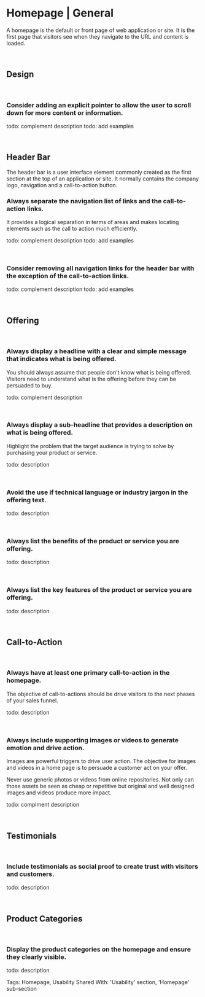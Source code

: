 # Homepage | General

A homepage is the default or front page of web application or site. It is the first page that visitors see when they navigate to the URL and content is loaded.

<br>


## Design
<br>


### Consider adding an explicit pointer to allow the user to scroll down for more content or information.

todo: complement description
todo: add examples

<br>


## Header Bar
The header bar is a user interface element commonly created as the first section at the top of an application or site. It normally contains the company logo, navigation and a
call-to-action button.
<br>


### Always separate the navigation list of links and the call-to-action links.

It provides a logical separation in terms of areas and makes locating elements such as the call to action much efficiently.

todo: complement description
todo: add examples

<br>


### Consider removing all navigation links for the header bar with the exception of the call-to-action links.

todo: complement description
todo: add examples

<br>


## Offering
<br>


### Always display a headline with a clear and simple message that indicates what is being offered.

You should always assume that people don't know what is being offered. Visitors need to understand what is the offering before they can be persuaded to buy.

todo: complement description

<br>


### Always display a sub-headline that provides a description on what is being offered.

Highlight the problem that the target audience is trying to solve by purchasing your product or service.

todo: description

<br>


### Avoid the use if technical language or industry jargon in the offering text.

todo: description

<br>


### Always list the benefits of the product or service you are offering.

todo: description

<br>


### Always list the key features of the product or service you are offering.

todo: description

<br>


## Call-to-Action
<br>


### Always have at least one primary call-to-action in the homepage.

The objective of call-to-actions should be drive visitors to the next phases of your sales funnel.

todo: description

<br>


### Always include supporting images or videos to generate emotion and drive action.

Images are powerful triggers to drive user action. The objective for images and videos in a home page is to persuade a customer act on your offer.

Never use generic photos or videos from online repositories. Not only can those assets be seen as cheap or repetitive but original and well designed images and 
videos produce more impact.

todo: complment description

<br>


## Testimonials
<br>


### Include testimonials as social proof to create trust with visitors and customers.

todo: description

<br>


## Product Categories
<br>


### Display the product categories on the homepage and ensure they clearly visible.

todo: description

Tags: Homepage, Usability
Shared With: 'Usability' section, 'Homepage' sub-section

<br>